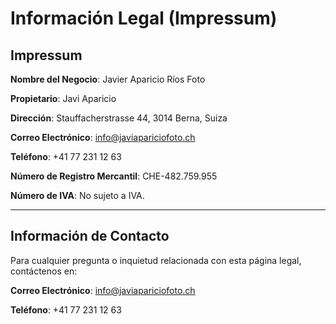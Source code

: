 # Información Legal (Impressum)

## Impressum
**Nombre del Negocio**: Javier Aparicio Ríos Foto

**Propietario**: Javi Aparicio

**Dirección**: Stauffacherstrasse 44, 3014 Berna, Suiza

**Correo Electrónico**: [info@javiapariciofoto.ch](mailto:info@javiapariciofoto.ch)

**Teléfono**: +41 77 231 12 63

**Número de Registro Mercantil**: CHE-482.759.955

**Número de IVA**: No sujeto a IVA.

---

## Información de Contacto
Para cualquier pregunta o inquietud relacionada con esta página legal, contáctenos en:

**Correo Electrónico**: [info@javiapariciofoto.ch](mailto:info@javiapariciofoto.ch)

**Teléfono**: +41 77 231 12 63
